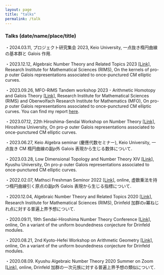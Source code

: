 ```yaml
---
layout: page
title: "talks"
permalink: /talk
---
```


### Talks (date/name/place/title)

・2024.03.11, プロジェクト研究集会 2023, Keio University, 一点抜き楕円曲線の基本群と Galois 作用.

・2023.12.12, Algebraic Number Theory and Related Topics 2023 [[Link]](https://sites.google.com/view/rims-ant2023), Research Institute for Mathematical Sciences (RIMS), On the kernels of pro-$p$ outer Galois representations associated to once-punctured CM elliptic curves.

・2023.09.26, MFO-RIMS Tandem workshop 2023 - Arithmetic Homotopy and Galois Theory [[Link]](https://ahgt.math.cnrs.fr/activities/workshops/MFO-RIMS23/), Research Institute for Mathematical Sciences (RIMS) and Oberwolfach Research Institute for Mathematics (MFO), On pro-$p$ outer Galois representations associated to once-punctured CM elliptic curves. You can find my report [here](https://publications.mfo.de/handle/mfo/4128).

・2023.07.12, 22th Hiroshima-Sendai Workshop on Number Theory [[Link]](https://math0.pm.tokushima-u.ac.jp/~hiroki/hiroshima23.html), Hiroshima University, On pro-$p$ outer Galois representations associated to once-punctured CM elliptic curves.

・2023.06.27, Keio Algebra seminar (慶應代数セミナー), Keio University, 一点抜き CM 楕円曲線の副$p$外 Galois 表現から生じる数体について.

・2023.03.28, Low Dimensional Topology and Number Theory XIV [[Link]](https://www2.math.kyushu-u.ac.jp/~morisita/), Kyushu University, On pro-$p$ outer Galois representations associated to once-punctured CM elliptic curves.

・2022.02.07, Mathsci Freshman Seminor 2022 [[Link]](https://sites.google.com/view/math-graduate/MATHSCI-FRESHMAN-SEMINAR/2022/プログラム及びアブストラクト), online, 虚数乗法を持つ楕円曲線引く原点の副$p$外 Galois 表現から生じる指標について.

・2020.12.04, Algebraic Number Theory and Related Topics 2020 [[Link]](http://ntw.sci.u-toyama.ac.jp/rimsant2020/), Research Institute for Mathematical Sciences (RIMS), Drinfeld 加群の$\mathfrak{p}$冪ねじれ点に対する普遍上界予想について.

・2020.09.11, 19th Sendai-Hiroshima Number Theory Conference [[Link]](https://math0.pm.tokushima-u.ac.jp/~hiroki/hiroshima20.html), online, On a variant of the uniform boundedness conjecture for Drinfeld modules.

・2020.08.21, 2nd Kyoto-Hefei Workshop on Arithmetic Geometry [[Link]](https://www.kurims.kyoto-u.ac.jp/~yuyang/confer/Kyoto-Hefei-2nd.html), online, On a variant of the uniform boundedness conjecture for Drinfeld modules.

・2020.08.09. Kyushu Algebraic Number Theory 2020 Summer on Zoom [[Link]](https://sites.google.com/view/kant2020sonzoom/), online, Drinfeld 加群の一次元族に対する普遍上界予想の類似について.

